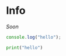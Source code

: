 # Info

*Soon*

```js [g1:JavaScript]
console.log("hello");
```

```py [g1:Python3]
print("hello")
```